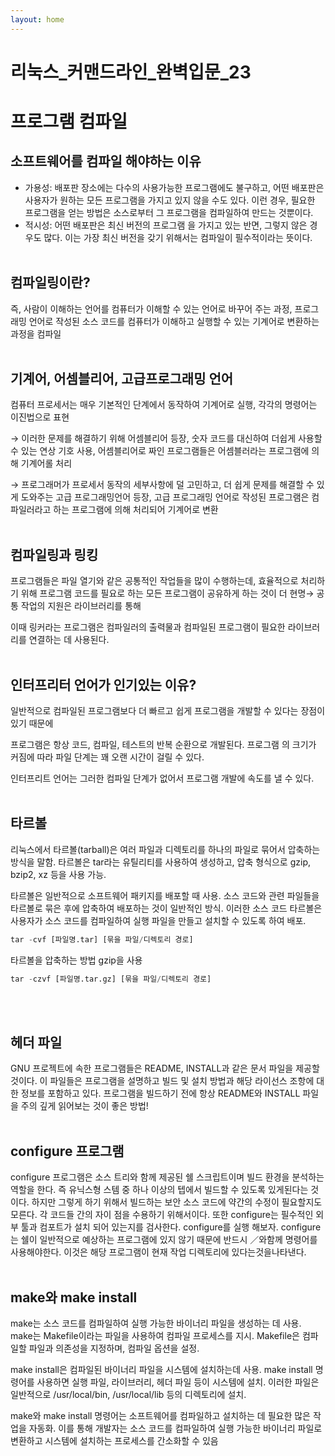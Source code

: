 ```yaml
---
layout: home
--- 
```


# 리눅스_커맨드라인_완벽입문_23

# 프로그램 컴파일

## 소프트웨어를 컴파일 해야하는 이유

- 가용성: 배포판 장소에는 다수의 사용가능한 프로그램에도 불구하고, 어떤 배포판은 사용자가 원하는 모든 프로그램을 가지고 있지 않을 수도 있다. 이런 경우, 필요한 프로그램을 얻는 방법은 소스로부터 그 프로그램을 컴파일하여 만드는 것뿐이다.
- 적시성: 어떤 배포판은 최신 버전의 프로그램 을 가지고 있는 반면, 그렇지 않은 경우도 많다. 이는 가장 최신 버전을 갖기 위해서는 컴파일이 필수적이라는 뜻이다.
<br/><br/>

## 컴파일링이란?

즉, 사람이 이해하는 언어를 컴퓨터가 이해할 수 있는 언어로 바꾸어 주는 과정, 프로그래밍 언어로 작성된 소스 코드를 컴퓨터가 이해하고 실행할 수 있는 기계어로 변환하는 과정을 컴파일
<br/><br/>
## 기계어, 어셈블리어, 고급프로그래밍 언어

컴퓨터 프로세서는 매우 기본적인 단계에서 동작하여 기계어로 실행, 각각의 명령어는 이진법으로 표현

→ 이러한 문제를 해결하기 위해 어셈블리어 등장, 숫자 코드를 대신하여 더쉽게 사용할 수 있는 연상 기호 사용, 어셈블리어로 짜인 프로그램들은 어셈블러라는 프로그램에 의해 기계어롤 처리

→ 프로그래머가 프로세서 동작의 세부사항에 덜 고민하고, 더 쉽게 문제를 해결할 수 있게 도와주는 고급 프로그래밍언어 등장, 고급 프로그래밍 언어로 작성된 프로그램은 컴파일러라고 하는 프로그램에 의해 처리되어 기계어로 변환 
<br/><br/>
## 컴파일링과 링킹

프로그램들은 파일 열기와 같은 공통적인 작업들을 많이 수행하는데, 효율적으로 처리하기 위해 프로그램 코드를 필요로 하는 모든 프로그램이 공유하게 하는 것이 더 현명→ 공통 작업의 지원은 라이브러리를 통해

이때 링커라는 프로그램은 컴파일러의 출력물과 컴파일된 프로그램이 필요한 라이브러리를 연결하는 데 사용된다. 
<br/><br/>
## 인터프리터 언어가 인기있는 이유?

일반적으로 컴파일된 프로그램보다 더 빠르고 쉽게 프로그램을 개발할 수 있다는 장점이 있기 때문에

프로그램은 항상 코드, 컴파일, 테스트의 반복 순환으로 개발된다. 프로그램
의 크기가 커짐에 따라 파일 단계는 꽤 오랜 시간이 걸릴 수 있다. 

인터프리트 언어는 그러한 컴파일 단계가 없어서 프로그램 개발에 속도를 낼 수 있다.
<br/><br/>
## 타르볼

리눅스에서 타르볼(tarball)은 여러 파일과 디렉토리를 하나의 파일로 묶어서 압축하는 방식을 말함. 타르볼은 tar라는 유틸리티를 사용하여 생성하고, 압축 형식으로 gzip, bzip2, xz 등을 사용 가능.

타르볼은 일반적으로 소프트웨어 패키지를 배포할 때 사용. 소스 코드와 관련 파일들을 타르볼로 묶은 후에 압축하여 배포하는 것이 일반적인 방식. 이러한 소스 코드 타르볼은 사용자가 소스 코드를 컴파일하여 실행 파일을 만들고 설치할 수 있도록 하여 배포.

```sql
tar -cvf [파일명.tar] [묶을 파일/디렉토리 경로]
```

타르볼을 압축하는 방법
gzip을 사용

```sql
tar -czvf [파일명.tar.gz] [묶을 파일/디렉토리 경로]
```
<br/><br/>
## 헤더 파일

GNU 프로젝트에 속한 프로그램들은 README, INSTALL과 같은 문서 파일을 제공할 것이다. 이 파일들은 프로그램을 설명하고 빌드 및 설치 방법과 해당 라이선스 조항에 대한 정보를 포함하고 있다. 프로그램을 빌드하기 전에 항상 README와 INSTALL 파일을 주의 깊게 읽어보는 것이 좋은 방법! 
<br/><br/>

## configure 프로그램

configure 프로그램은 소스 트리와 함께 제공된 쉘 스크립트이며 빌드 환경을 분석하는 역할을 한다. 즉 유닉스형 스템 중 하나 이상의 텝에서 빌드할 수 있도록 있게된다는 것이다. 하지만 그렇게 하기 위해서 빌드하는 보안 소스 코드에 약간의 수정이 필요할지도 모른다. 각 코드들 간의 자이 점을 수용하기 위해서이다. 또한 configure는 필수적인 외부 툴과 컴포트가 설치 되어 있는지를 검사한다.
configure를 실행 해보자. configure 는 쉘이 일반적으로 예상하는 프로그램에 있지 않기 때문에 반드시 ／와함께 명령어를 사용해야한다. 이것은 해당 프로그램이 현재 작업 디렉토리에 있다는것을나타낸다.
<br/><br/>
## make와 make install

make는 소스 코드를 컴파일하여 실행 가능한 바이너리 파일을 생성하는 데 사용. make는 Makefile이라는 파일을 사용하여 컴파일 프로세스를 지시. Makefile은 컴파일할 파일과 의존성을 지정하며, 컴파일 옵션을 설정.

make install은 컴파일된 바이너리 파일을 시스템에 설치하는데 사용. make install 명령어를 사용하면 실행 파일, 라이브러리, 헤더 파일 등이 시스템에 설치. 이러한 파일은 일반적으로 /usr/local/bin, /usr/local/lib 등의 디렉토리에 설치.

make와 make install 명령어는 소프트웨어를 컴파일하고 설치하는 데 필요한 많은 작업을 자동화. 이를 통해 개발자는 소스 코드를 컴파일하여 실행 가능한 바이너리 파일로 변환하고 시스템에 설치하는 프로세스를 간소화할 수 있음